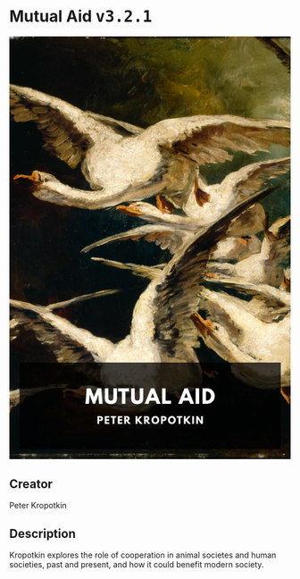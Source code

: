
# Mutual Aid <kbd>v3.2.1</kbd>

<center>
  <img src="./cover-1024.jpg"/>
</center>

## Creator
Peter Kropotkin

## Description
Kropotkin explores the role of cooperation in animal societes and human societies, past and present, and how it could benefit modern society.
